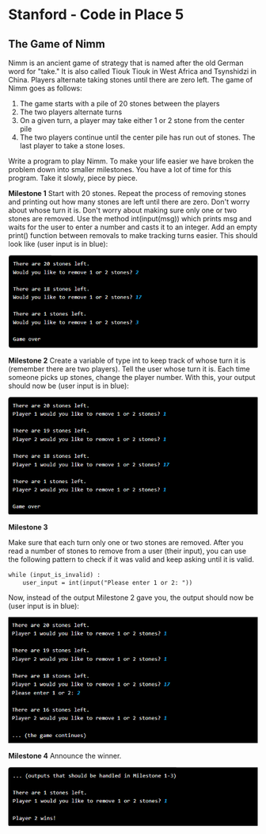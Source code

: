 # Stanford - Code in Place 5

## The Game of Nimm

Nimm is an ancient game of strategy that is named after the old German word for "take." It is also called Tiouk Tiouk in West Africa and Tsynshidzi in China. Players alternate taking stones until there are zero left. The game of Nimm goes as follows:

1. The game starts with a pile of 20 stones between the players
2. The two players alternate turns
3. On a given turn, a player may take either 1 or 2 stone from the center pile
4. The two players continue until the center pile has run out of stones.
The last player to take a stone loses.

Write a program to play Nimm. To make your life easier we have broken the problem down into smaller milestones. You have a lot of time for this program. Take it slowly, piece by piece.

**Milestone 1**
Start with 20 stones. Repeat the process of removing stones and printing out how many stones are left until there are zero. Don't worry about whose turn it is. Don't worry about making sure only one or two stones are removed. Use the method int(input(msg)) which prints msg and waits for the user to enter a number and casts it to an integer. Add an empty print() function between removals to make  tracking turns easier. This should look like (user input is in blue):

![alt text](image.png)

**Milestone 2**
Create a variable of type int to keep track of whose turn it is (remember there are two players). Tell the user whose turn it is. Each time someone picks up stones, change the player number. With this, your output should now be (user input is in blue):

![alt text](image-1.png)

**Milestone 3**

Make sure that each turn only one or two stones are removed. After you read a number of stones to remove from a user (their input), you can use the following pattern to check if it was valid and keep asking until it is valid.

    while (input_is_invalid) :
        user_input = int(input("Please enter 1 or 2: "))

Now, instead of the output Milestone 2 gave you, the output should now be (user input is in blue):

![alt text](image-2.png)

**Milestone 4**
Announce the winner.

![alt text](image-3.png)

